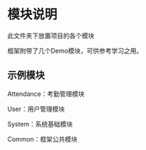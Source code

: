 # 模块说明
此文件夹下放置项目的各个模块

框架附带了几个Demo模块，可供参考学习之用。

## 示例模块
Attendance：考勤管理模块

User：用户管理模块

System：系统基础模块

Common：框架公共模块
